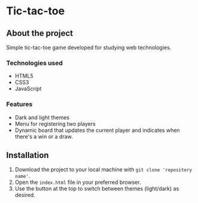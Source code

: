 # Tic-tac-toe

## About the project
Simple tic-tac-toe game developed for studying web technologies.

### Technologies used
- HTML5
- CSS3
- JavaScript

### Features
- Dark and light themes
- Menu for registering two players
- Dynamic board that updates the current player and indicates when there's a win or a draw.

## Installation
1. Download the project to your local machine with `git clone 'repository name'`.
2. Open the `index.html` file in your preferred browser.
3. Use the button at the top to switch between themes (light/dark) as desired.

